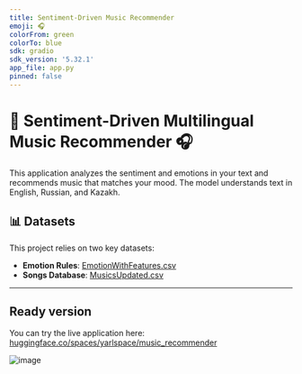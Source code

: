 ```yaml
---
title: Sentiment-Driven Music Recommender
emoji: 🎧
colorFrom: green
colorTo: blue
sdk: gradio
sdk_version: '5.32.1'
app_file: app.py
pinned: false
---
```


# 🎤 Sentiment-Driven Multilingual Music Recommender 🎧

This application analyzes the sentiment and emotions in your text and recommends music that matches your mood. The model understands text in English, Russian, and Kazakh.

## 📊 Datasets

This project relies on two key datasets:

- **Emotion Rules**: [EmotionWithFeatures.csv](https://drive.google.com/uc?export=download&id=117IlQgcVEER4ky6W9Xfq1PZm423vD3D8)
- **Songs Database**: [MusicsUpdated.csv](https://drive.google.com/uc?export=download&id=1vsO22qT8dRVtOnjtp0DWRa7BRWFkYuHz)

---
## Ready version

You can try the live application here: [huggingface.co/spaces/yarlspace/music_recommender](https://huggingface.co/spaces/yarlspace/music_recommender)

![image](https://github.com/user-attachments/assets/b5a3ecb6-5b7a-4b87-9e5f-6de0974d6f29)
